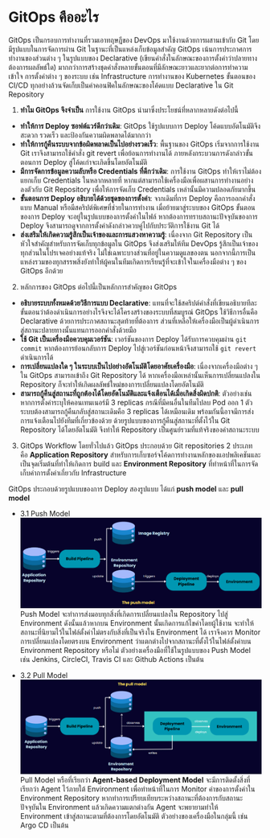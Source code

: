# GitOps คืออะไร

GitOps เป็นกรอบการทำงานที่รวมเอาทฤษฎีของ DevOps มาใช้งานด้วยการผสานเข้ากับ Git โดยมีรูปแบบในการจัดการผ่าน Git ในฐานะที่เป็นแหล่งเก็บข้อมูลสำคัญ GitOps เน้นการประกาศการทำงานของส่วนต่าง ๆ ในรูปแบบของ Declarative (เขียนคำสั่งในลักษณะของการตั้งค่าว่าปลายทางต้องการผลลัพธ์ใด) มากกว่าการสร้างชุดคำสั่งหลายขั้นตอนที่มีลักษณะยาวและยากต่อการทำความเข้าใจ การตั้งค่าต่าง ๆ ของระบบ เช่น Infrastructure การทำงานของ Kubernetes ขั้นตอนของ CI/CD ทุกอย่างล้วนจัดเก็บเป็นค่าคอนฟิคในลักษณะของโค้ดแบบ Declarative ใน Git Repository

1. **ทำไม GitOps จึงจำเป็น**
การใช้งาน GitOps นำมาซึ่งประโยชน์ที่หลากหลายดังต่อไปนี้

- **ทำให้การ Deploy ซอฟต์แวร์ดีกว่าเดิม**: GitOps ใช้รูปแบบการ Deploy โค้ดแบบอัตโนมัติจึงสะดวก รวดเร็ว และป้องกันความผิดพลาดได้มากกว่า
- **ทำให้การกู้คืนระบบจากข้อผิดพลาดเป็นไปอย่างรวดเร็ว**: พื้นฐานของ GitOps เริ่มจากการใช้งาน Git เราจึงสามารถใช้คำสั่ง git revert เพื่อย้อนการทำงานได้ ภายหลังกระบวนการดังกล่าวขั้นตอนการ Deploy สู่โค้ดเก่าจะเกิดขึ้นโดยอัตโนมัติ
- **มีการจัดการข้อมูลความลับหรือ Credentials ที่ดีกว่าเดิม**: การใช้งาน GitOps ทำให้เราไม่ต้องแยกเก็บ Credentials ในหลากหลายที่ หากแต่สามารถใช้เครื่องมือเพื่อผสานการทำงานอย่างลงตัวกับ Git Repository เพื่อให้การจัดเก็บ Credentials เหล่านั้นมีความปลอดภัยมากขึ้น
- **ขั้นตอนการ Deploy อธิบายได้ด้วยชุดของการตั้งค่า**: จากเดิมที่การ Deploy คือการออกคำสั่งแบบ Manual หรือมีสคริปต์พิเศษที่ช่วยในการทำงาน เมื่อย้ายมาสู่ระบบของ GitOps ขั้นตอนของการ Deploy จะอยู่ในรูปแบบของการตั้งค่าในไฟล์ หากต้องการทราบสถานะปัจจุบันของการ Deploy จึงสามารถดูจากการตั้งค่าดังกล่าวควบคู่ไปกับประวัติการใช้งาน Git ได้
- **ส่งเสริมให้เกิดความรู้สึกเป็นเจ้าของและการแสวงหาความรู้**: เนื่องจาก Git Repository เป็นหัวใจสำคัญสำหรับการจัดเก็บทุกข้อมูลใน GitOps จึงส่งเสริมให้ทีม DevOps รู้สึกเป็นเจ้าของทุกส่วนในโปรเจคอย่างแท้จริง ไม่ใช่เฉพาะบางส่วนที่อยู่ในความดูแลของตน นอกจากนี้การเป็นแหล่งรวมของทุกสรรพสิ่งยังทำให้ผู้คนในทีมเกิดการเรียนรู้ที่จะเข้าใจในเครื่องมือต่าง ๆ ของ GitOps อีกด้วย
2. หลักการของ GitOps
ต่อไปนี้เป็นหลักการสำคัญของ GitOps

- **อธิบายระบบทั้งหมดด้วยวิธีการแบบ Declarative**: แทนที่จะใช้สคริปต์คำสั่งที่เขียนอธิบายทีละขั้นตอนว่าต้องดำเนินการอย่างไรจึงจะได้โครงสร้างของระบบที่สมบูรณ์ GitOps ใช้วิธีการอื่นคือ Declarative ด้วยการประกาศสถานะสุดท้ายที่ต้องการ ส่วนที่เหลือให้เครื่องมือเป็นผู้ดำเนินการสู่สถานะปลายทางนั้นแทนการออกคำสั่งด้วยมือ
- **ใช้ Git เป็นเครื่องมือควบคุมเวอร์ชัน**: เวอร์ชันของการ Deploy ได้รับการควบคุมผ่าน `git commit` หากต้องการย้อนกลับการ Deploy ไปสู่เวอร์ชันก่อนหน้าจึงสามารถใช้ `git revert` ดำเนินการได้
- **การเปลี่ยนแปลงใด ๆ ในระบบเป็นไปอย่างอัตโนมัติโดยอาศัยเครื่องมือ**: เนื่องจากเครื่องมือต่าง ๆ ใน GitOps สามารถเข้าถึง Git Repository ได้ หากเครื่องมือเหล่านั้นเห็นการเปลี่ยนแปลงใน Repository ก็จะทำให้เกิดผลลัพธ์ใหม่ของการเปลี่ยนแปลงโดยอัตโนมัติ
- **สามารถกู้คืนสู่สถานะที่ถูกต้องได้โดยอัตโนมัติและแจ้งเตือนได้เมื่อเกิดสิ่งผิดปกติ**: ตัวอย่างเช่น หากการตั้งค่าระบุให้คอนเทนเนอร์มี 3 replicas กรณีที่มีคนอื่นในทีมไปลบ Pod ออก 1 ตัว ระบบต้องสามารถกู้คืนกลับสู่สถานะเดิมคือ 3 replicas ได้เหมือนเดิม พร้อมกันนี้อาจมีการส่งการแจ้งเตือนไปยังทีมที่เกี่ยวข้องด้วย ด้วยรูปแบบของการกู้คืนสู่สถานะที่ตั้งไว้ใน Git Repository ได้โดยอัตโนมัติ จึงทำให้ Repository เป็นศูนย์รวมที่แท้จริงของค่าสถานะระบบ

3. GitOps Workflow
โดยทั่วไปแล้ว GitOps ประกอบด้วย Git repositories 2 ประเภท คือ **Application Repository** สำหรับการเก็บซอร์จโค้ดการทำงานหลักของแอปพลิเคชันและเป็นจุดเริ่มต้นที่ทำให้เกิดการ build และ **Environment Repository** ที่ทำหน้าที่ในการจัดเก็บค่าการตั้งค่าเกี่ยวกับ Infrastructure

GitOps ประกอบด้วยรูปแบบของการ Deploy สองรูปแบบ ได้แก่ **push model** และ **pull model**

- 3.1 Push Model
![push-model](/DevOps_Course//Images/push-model.png)
Push Model จะทำการส่งมอบทุกสิ่งที่เกิดการเปลี่ยนแปลงใน Repository ไปสู่ Environment ดังนั้นแล้วหากบน Environment นั้นเกิดการแก้ไขค่าโดยผู้ใช้งาน จะทำให้สถานะที่นิยามไว้ในไฟล์ตั้งค่าไม่ตรงกับสิ่งที่เป็นจริงใน Environment ได้ เราจึงควร Monitor การเปลี่ยนแปลงโดยตรงบน Environment ว่าแตกต่างไปจากสถานะที่ตั้งไว้ในไฟล์ตั้งค่าบน Environment Repository หรือไม่ ตัวอย่างเครื่องมือที่ใช้ในรูปแบบของ Push Model เช่น Jenkins, CircleCI, Travis CI และ Github Actions เป็นต้น

- 3.2 Pull Model
![pull-model](/DevOps_Course//Images/pull-model.png)
Pull Model หรือที่เรียกว่า **Agent-based Deployment Model** จะมีการติดตั้งสิ่งที่เรียกว่า Agent ไว้ภายใต้ Environment เพื่อทำหน้าที่ในการ Monitor ค่าของการตั้งค่าใน Environment Repository หากทำการเปรียบเทียบระหว่างสถานะที่ต้องการกับสถานะปัจจุบันใน Environment แล้วเกิดความแตกต่างกัน Agent จะพยายามทำให้ Environment เข้าสู่สถานะตามที่ต้องการโดยอัตโนมัติ ตัวอย่างของเครื่องมือในกลุ่มนี้ เช่น Argo CD เป็นต้น